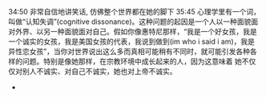 
34:50 非常自信地讲笑话, 仿佛整个世界都在她的脚下
35:45
心理学里有一个词，叫做“认知失调”(cognitive dissonance)。这种问题的起因是一个人以一种面貌面对外界、以另一种面貌面对自己。假如你像惠特尼那样，“我是一个好女孩，我是一个诚实的女孩，我是美国女孩的代表，我说到做到(im who i said i am)，我是异性恋女孩”，当你对世界说出这么多而真相可能稍有不同时，就可能引发各种各样的问题。特别是像她那样，在宗教环境中成长起来的人，因为这意味着 她不仅仅对别人不诚实、对自己不诚实，她也对上帝不诚实。

-

